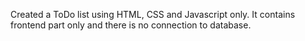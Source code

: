 Created a ToDo list using HTML, CSS and Javascript only.
It contains frontend part only and there is no connection to database.
